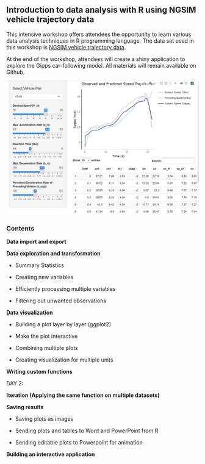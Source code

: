 ## Introduction to data analysis with R using NGSIM vehicle trajectory data

This intensive workshop offers attendees the opportunity to learn various data analysis techniques in R programming language. The data set used in this workshop is [NGSIM vehicle trajectory data](https://datahub.transportation.gov/stories/s/Next-Generation-Simulation-NGSIM-Open-Data/i5zb-xe34/).

At the end of the workshop, attendees will create a shiny application to explore the Gipps car-following model. All materials will remain available on Github.  

![](app_capture.PNG)

### Contents

**Data import and export**

**Data exploration and transformation**

-   Summary Statistics

-   Creating new variables

-   Efficiently processing multiple variables

-   Filtering out unwanted observations

**Data visualization**

-   Building a plot layer by layer (ggplot2)

-   Make the plot interactive

-   Combining multiple plots

-   Creating visualization for multiple units

**Writing custom functions**

DAY 2:

**Iteration (Applying the same function on multiple datasets)**

**Saving results**

-   Saving plots as images

-   Sending plots and tables to Word and PowerPoint from R

-   Sending editable plots to Powerpoint for animation

**Building an interactive application**
